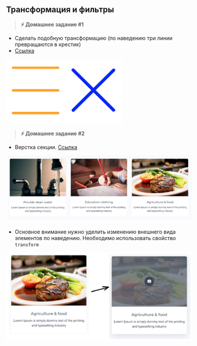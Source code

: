 
## Трансформация и фильтры

> **⚡️ Домашнее задание #1**

- Сделать подобную трансформацию (по наведению три линии превращаются в крестик)
- [Ссылка](https://codepen.io/Sergeenkov/pen/JZpEBL)

<img src="./img/img1.png" />

> **⚡️ Домашнее задание #2**

- Верстка секции. [Ссылка](http://www.templatemonsterpreview.com/ru/demo/101096.html)

<img src="./img/img2.png" />

- Основное внимание нужно уделить изменению внешнего вида элементов по наведению. Необходимо использовать свойство `transform`

<img src="./img/img3.png" />
